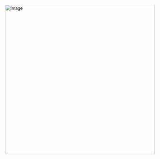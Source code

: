 <img width="494" alt="image" src="https://github.com/user-attachments/assets/bbed76a5-653c-4e4a-8f6f-eaa8a4a69ee2" />
